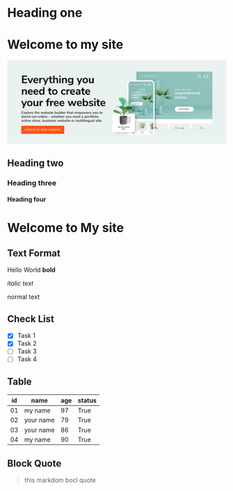 # Heading one
# Welcome to my site
![alt text](image.png)
## Heading two
### Heading three
#### Heading four
# Welcome to My site

## Text Format
Hello World **bold**

*italic text*

normal text

## Check List
- [x] Task 1
- [x] Task 2
- [ ] Task 3
- [ ] Task 4

## Table
|id | name | age | status |
|--- | ----- | ----- | ------- |
|01 | my name | 97 | True |
|02 | your name | 79 | True |
|03 | your name | 86 | True |
|04 | my name | 90 | True |

## Block Quote

> this markdom bocl quote